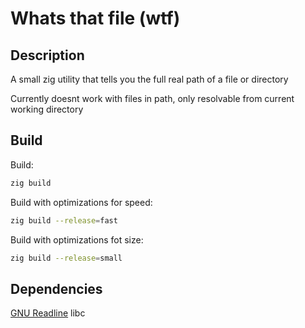 # Whats that file (wtf)

## Description

A small zig utility that tells you the full real path of a file or directory

Currently doesnt work with files in path, only resolvable from current working directory

## Build

Build:

```bash
zig build
```

Build with optimizations for speed:

```bash
zig build --release=fast
```

Build with optimizations fot size:

```bash
zig build --release=small
```

## Dependencies

[GNU Readline](https://tiswww.case.edu/php/chet/readline/rltop.html)
libc
